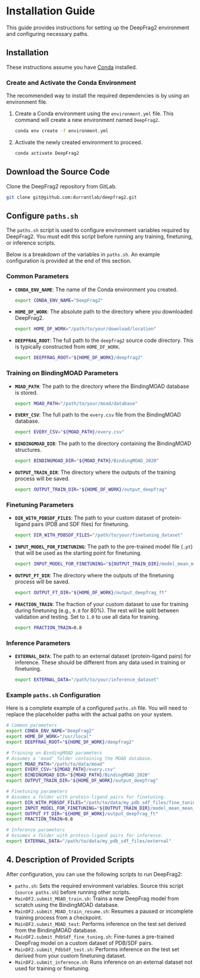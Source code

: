 # Installation Guide

This guide provides instructions for setting up the DeepFrag2 environment and configuring necessary paths.

## Installation

These instructions assume you have [Conda](https://docs.conda.io/en/latest/miniconda.html) installed.

### Create and Activate the Conda Environment

The recommended way to install the required dependencies is by using an environment file.

1. Create a Conda environment using the `environment.yml` file. This command will create a new environment named `DeepFrag2`.

    ```bash
    conda env create -f environment.yml
    ```

2. Activate the newly created environment to proceed.

    ```bash
    conda activate DeepFrag2
    ```

## Download the Source Code

Clone the DeepFrag2 repository from GitLab.

```bash
git clone git@github.com:durrantlab/deepfrag2.git
```

## Configure `paths.sh`

The `paths.sh` script is used to configure environment variables required by DeepFrag2. You must edit this script before running any training, finetuning, or inference scripts.

Below is a breakdown of the variables in `paths.sh`. An example configuration is provided at the end of this section.

### Common Parameters

- **`CONDA_ENV_NAME`**: The name of the Conda environment you created.

    ```bash
    export CONDA_ENV_NAME="DeepFrag2"
    ```

- **`HOME_DF_WORK`**: The absolute path to the directory where you downloaded DeepFrag2.

    ```bash
    export HOME_DF_WORK="/path/to/your/download/location"
    ```

- **`DEEPFRAG_ROOT`**: The full path to the `deepfrag2` source code directory. This is typically constructed from `HOME_DF_WORK`.

    ```bash
    export DEEPFRAG_ROOT="${HOME_DF_WORK}/deepfrag2"
    ```

### Training on BindingMOAD Parameters

- **`MOAD_PATH`**: The path to the directory where the BindingMOAD database is stored.

    ```bash
    export MOAD_PATH="/path/to/your/moad/database"
    ```

- **`EVERY_CSV`**: The full path to the `every.csv` file from the BindingMOAD database.

    ```bash
    export EVERY_CSV="${MOAD_PATH}/every.csv"
    ```

- **`BINDINGMOAD_DIR`**: The path to the directory containing the BindingMOAD structures.

    ```bash
    export BINDINGMOAD_DIR="${MOAD_PATH}/BindingMOAD_2020"
    ```

- **`OUTPUT_TRAIN_DIR`**: The directory where the outputs of the training process will be saved.

    ```bash
    export OUTPUT_TRAIN_DIR="${HOME_DF_WORK}/output_deepfrag"
    ```

### Finetuning Parameters

- **`DIR_WITH_PDBSDF_FILES`**: The path to your custom dataset of protein-ligand pairs (PDB and SDF files) for finetuning.

    ```bash
    export DIR_WITH_PDBSDF_FILES="/path/to/your/finetuning_dataset"
    ```

- **`INPUT_MODEL_FOR_FINETUNING`**: The path to the pre-trained model file (`.pt`) that will be used as the starting point for finetuning.

    ```bash
    export INPUT_MODEL_FOR_FINETUNING="${OUTPUT_TRAIN_DIR}/model_mean_mean_train.pt"
    ```

- **`OUTPUT_FT_DIR`**: The directory where the outputs of the finetuning process will be saved.

    ```bash
    export OUTPUT_FT_DIR="${HOME_DF_WORK}/output_deepfrag_ft"
    ```

- **`FRACTION_TRAIN`**: The fraction of your custom dataset to use for training during finetuning (e.g., `0.8` for 80%). The rest will be split between validation and testing. Set to `1.0` to use all data for training.

    ```bash
    export FRACTION_TRAIN=0.8
    ```

### Inference Parameters

- **`EXTERNAL_DATA`**: The path to an external dataset (protein-ligand pairs) for inference. These should be different from any data used in training or finetuning.

    ```bash
    export EXTERNAL_DATA="/path/to/your/inference_dataset"
    ```

### Example `paths.sh` Configuration

Here is a complete example of a configured `paths.sh` file. You will need to replace the placeholder paths with the actual paths on your system.

```bash
# Common parameters
export CONDA_ENV_NAME="DeepFrag2"
export HOME_DF_WORK="/usr/local"
export DEEPFRAG_ROOT="${HOME_DF_WORK}/deepfrag2"

# Training on BindingMOAD parameters
# Assumes a 'moad' folder containing the MOAD database.
export MOAD_PATH="/path/to/data/moad"
export EVERY_CSV="${MOAD_PATH}/every.csv"
export BINDINGMOAD_DIR="${MOAD_PATH}/BindingMOAD_2020"
export OUTPUT_TRAIN_DIR="${HOME_DF_WORK}/output_deepfrag"

# Finetuning parameters
# Assumes a folder with protein-ligand pairs for finetuning.
export DIR_WITH_PDBSDF_FILES="/path/to/data/my_pdb_sdf_files/fine_tuning"
export INPUT_MODEL_FOR_FINETUNING="${OUTPUT_TRAIN_DIR}/model_mean_mean_train.pt"
export OUTPUT_FT_DIR="${HOME_DF_WORK}/output_deepfrag_ft"
export FRACTION_TRAIN=0.8

# Inference parameters
# Assumes a folder with protein-ligand pairs for inference.
export EXTERNAL_DATA="/path/to/data/my_pdb_sdf_files/external"
```

## 4. Description of Provided Scripts

After configuration, you can use the following scripts to run DeepFrag2:

- `paths.sh`: Sets the required environment variables. Source this script (`source paths.sh`) before running other scripts.
- `MainDF2.submit_MOAD_train.sh`: Trains a new DeepFrag model from scratch using the BindingMOAD database.
- `MainDF2.submit_MOAD_train_resume.sh`: Resumes a paused or incomplete training process from a checkpoint.
- `MainDF2.submit_MOAD_test`: Performs inference on the test set derived from the BindingMOAD database.
- `MainDF2.submit_PdbSdf_fine_tuning.sh`: Fine-tunes a pre-trained DeepFrag model on a custom dataset of PDB/SDF pairs.
- `MainDF2.submit_PdbSdf_test.sh`: Performs inference on the test set derived from your custom finetuning dataset.
- `MainDF2.submit_inference.sh`: Runs inference on an external dataset not used for training or finetuning.
